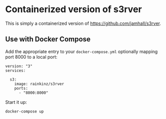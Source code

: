 # Containerized version of s3rver

This is simply a containerized version of https://github.com/jamhall/s3rver.

## Use with Docker Compose

Add the appropriate entry to your `docker-compose.yml` optionally mapping port
8000 to a local port:

```
version: "3"
services:

  s3:
    image: rainkinz/s3rver
    ports:
      - "8000:8000"
```

Start it up:

```
docker-compose up
```
